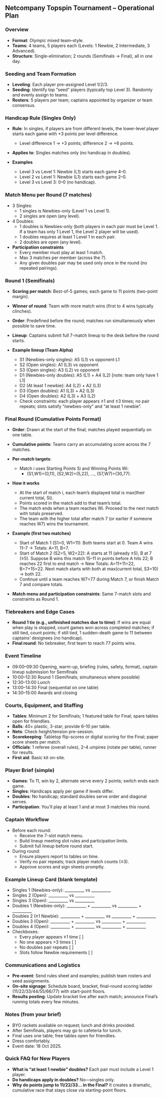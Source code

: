 ## Netcompany Topspin Tournament – Operational Plan

### Overview
- **Format**: Olympic mixed team–style.
- **Teams**: 4 teams, 5 players each (Levels: 1 Newbie, 2 Intermediate, 3 Advanced).
- **Structure**: Single-elimination; 2 rounds (Semifinals → Final), all in one day.

### Seeding and Team Formation
- **Leveling**: Each player pre-assigned Level 1/2/3.
- **Seeding**: Identify top “seed” players (typically top Level 3). Randomly and evenly assign to teams.
- **Rosters**: 5 players per team; captains appointed by organizer or team consensus.

### Handicap Rule (Singles Only)
- **Rule**: In singles, if players are from different levels, the lower-level player starts each game with +3 points per level difference.
  - Level difference 1 → +3 points; difference 2 → +6 points.
- **Applies to**: Singles matches only (no handicap in doubles).

- **Examples**
  - Level 3 vs Level 1: Newbie (L1) starts each game 4–0.
  - Level 2 vs Level 1: Newbie (L1) starts each game 2–0.
  - Level 3 vs Level 3: 0–0 (no handicap).

### Match Menu per Round (7 matches)
- 3 Singles:
  - 1 singles is Newbies-only (Level 1 vs Level 1).
  - 2 singles are open (any level).
- 4 Doubles:
  - 1 doubles is Newbies-only (both players in each pair must be Level 1. If a team has only 1 Level 1, the Level 2 player will be used).
  - 1 doubles requires at least 1 Level 1 in each pair.
  - 2 doubles are open (any level).
- **Participation constraints**
  - Every member must play at least 1 match.
  - Max 3 matches per member (across the 7).
  - Any given doubles pair may be used only once in the round (no repeated pairings).

### Round 1 (Semifinals)
- **Scoring per match**: Best-of-5 games; each game to 11 points (two-point margin).
- **Winner of round**: Team with more match wins (first to 4 wins typically clinches).
- **Order**: Predefined before the round; matches run simultaneously when possible to save time.
- **Lineup**: Captains submit full 7-match lineup to the desk before the round starts.

- **Example lineup (Team Alpha)**
  - S1 (Newbies-only singles): A5 (L1) vs opponent L1
  - S2 (Open singles): A1 (L3) vs opponent
  - S3 (Open singles): A3 (L2) vs opponent
  - D1 (Newbies-only doubles): A5 (L1) + A4 (L2) [note: team only have 1 L1]
  - D2 (At least 1 newbie): A4 (L2) + A2 (L3)
  - D3 (Open doubles): A1 (L3) + A2 (L3)
  - D4 (Open doubles): A2 (L3) + A3 (L2)
  - Check constraints: each player appears ≥1 and ≤3 times; no pair repeats; slots satisfy “newbies-only” and “at least 1 newbie”.

### Final Round (Cumulative Points Format)
- **Order**: Drawn at the start of the final; matches played sequentially on one table.
- **Cumulative points**: Teams carry an accumulating score across the 7 matches.
- **Per-match targets**:
  - Match i uses Starting Points Si and Winning Points Wi:
    - (S1,W1)=(0,11), (S2,W2)=(5,22), …, (S7,W7)=(30,77).
- **How it works**
  - At the start of match i, each team’s displayed total is max(their current total, Si).
  - Points scored in the match add to that team’s total.
  - The match ends when a team reaches Wi. Proceed to the next match with totals preserved.
  - The team with the higher total after match 7 (or earlier if someone reaches W7) wins the tournament.

- **Example (first two matches)**
  - Start of Match 1 (S1=0, W1=11): Both teams start at 0. Team A wins 11–7 → Totals: A=11, B=7.
  - Start of Match 2 (S2=5, W2=22): A starts at 11 (already ≥5), B at 7 (≥5). Suppose B wins this match 15–11 in points before A hits 22; B reaches 22 first to end match → New Totals: A=11+11=22, B=7+15=22. Next match starts with both at max(current total, S3=10) → both 22.
  - Continue until a team reaches W7=77 during Match 7, or finish Match 7 and compare totals.

- **Match menu and participation constraints**: Same 7-match slots and constraints as Round 1.

### Tiebreakers and Edge Cases
- **Round 1 tie (e.g., unfinished matches due to time)**: If wins are equal when play is stopped, count games won across completed matches; if still tied, count points; if still tied, 1 sudden-death game to 11 between captains’ designees (no handicap).
- **Final round**: No tiebreaker, first team to reach 77 points wins.

### Event Timeline
- 09:00–09:30 Opening, warm-up, briefing (rules, safety, format), captain lineup submission for Semifinals
- 10:00–12:30 Round 1 (Semifinals; simultaneous where possible)
- 12:30–13:00 Lunch
- 13:00–14:30 Final (sequential on one table)
- 14:30–15:00 Awards and closing

### Courts, Equipment, and Staffing
- **Tables**: Minimum 2 for Semifinals; 1 featured table for Final; spare tables open for friendlies.
- **Balls**: 40+ plastic, 3-star; provide 6–10 per table.
- **Nets**: Check height/tension pre-session.
- **Scorekeeping**: Tabletop flip-scores or digital scoring for the Final; paper score sheets per match.
- **Officials**: 1 referee (overall rules), 2–4 umpires (rotate per table), runner for results.
- **First aid**: Basic kit on-site.

### Player Brief (simple)
- **Games**: To 11, win by 2, alternate serve every 2 points; switch ends each game.
- **Singles**: Handicaps apply per game if levels differ.
- **Doubles**: No handicap; standard doubles serve order and diagonal serves.
- **Participation**: You’ll play at least 1 and at most 3 matches this round.

### Captain Workflow
- Before each round:
  - Receive the 7-slot match menu.
  - Build lineup meeting slot rules and participation limits.
  - Submit full lineup before round start.
- During round:
  - Ensure players report to tables on time.
  - Verify no pair repeats; track player match counts (≤3).
  - Approve scores and sign sheets promptly.

### Example Lineup Card (blank template)
- Singles 1 (Newbies-only): __________ vs __________
- Singles 2 (Open): __________ vs __________
- Singles 3 (Open): __________ vs __________
- Doubles 1 (Newbies-only): __________ + __________ vs __________ + __________
- Doubles 2 (≥1 Newbie): __________ + __________ vs __________ + __________
- Doubles 3 (Open): __________ + __________ vs __________ + __________
- Doubles 4 (Open): __________ + __________ vs __________ + __________
- Checkboxes:
  - Every player appears ≥1 time [ ]
  - No one appears >3 times [ ]
  - No doubles pair repeats [ ]
  - Slots follow Newbie requirements [ ]

### Communications and Logistics
- **Pre-event**: Send rules sheet and examples; publish team rosters and seed assignments.
- **On-site signage**: Schedule board, bracket, final-round scoring ladder (11/22/33/44/55/66/77) with start-point floors.
- **Results posting**: Update bracket live after each match; announce Final’s running totals every few minutes.

### Notes (from your brief)
- BYO rackets available on request; lunch and drinks provided.
- After Semifinals, players may go to cafeteria for lunch.
- Final uses one table; free tables open for friendlies.
- Dress comfortably.
- Event date: 18 Oct 2025.

### Quick FAQ for New Players
- **What is “at least 1 newbie” doubles?** Each pair must include a Level 1 player.
- **Do handicaps apply in doubles?** No—singles only.
- **Why do points jump to 11/22/33… in the Final?** It creates a dramatic, cumulative race that stays close via starting-point floors.
